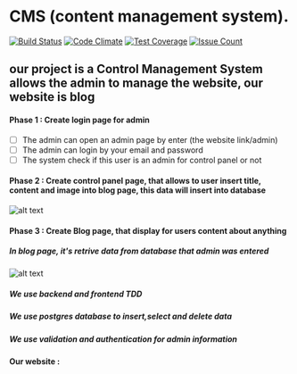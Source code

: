 # CMS (content management system).
[![Build Status](https://travis-ci.org/ten-weeks/CMS.svg?branch=master)](https://travis-ci.org/ten-weeks/CMS)
[![Code Climate](https://codeclimate.com/github/Alaa-Khattab/myCMS/badges/gpa.svg)](https://codeclimate.com/github/Alaa-Khattab/myCMS)
[![Test Coverage](https://codeclimate.com/github/Alaa-Khattab/myCMS/badges/coverage.svg)](https://codeclimate.com/github/Alaa-Khattab/myCMS/coverage)
[![Issue Count](https://codeclimate.com/github/codeclimate/codeclimate/badges/issue_count.svg)](https://codeclimate.com/github/codeclimate/codeclimate)

## our project is a Control Management System allows the admin to manage the website, our website is blog

#### Phase 1 : Create login page for admin
- [ ]  The admin can open an admin page by enter (the website link/admin)
- [ ]  The admin can login by your email and password
- [ ]  The system check if this user is an admin for control panel or not

#### Phase 2 : Create control panel page, that allows to user insert title, content and image into blog page, this data will insert into database

![alt text](https://scontent-frt3-1.xx.fbcdn.net/v/t34.0-12/17354676_10208597150105810_1139201974_n.jpg?oh=8d2b2a1b5e44d0ff8cbd9a33e73014cc&oe=58CC77D1)

#### Phase 3 : Create Blog page, that display for users content about anything

##### In blog page, it's retrive data from database that admin was entered

 ![alt text](https://scontent-frt3-1.xx.fbcdn.net/v/t34.0-12/17352743_10208597149905805_403457084_n.jpg?oh=51e98a7e19b97a4845f48cc4cc73a714&oe=58CC4B5D)
 
 

##### We use backend and frontend TDD
##### We use postgres database to insert,select and delete data
##### We use validation and authentication for admin information

#### Our website : 
